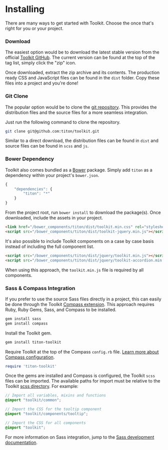 # Installing #

There are many ways to get started with Toolkit. Choose the once that's right for you or your project.

### Download ###

The easiest option would be to download the latest stable version from the official [Toolkit GitHub](https://github.com/titon/toolkit/releases).
The current version can be found at the top of the tag list, simply click the "zip" icon.

Once downloaded, extract the zip archive and its contents. The production ready CSS and JavaScript files can be found in the `dist` folder.
Copy these files into a project and you're done!

### Git Clone ###

The popular option would be to clone the [git repository](https://github.com/titon/toolkit).
This provides the distribution files and the source files for a more seamless integration.

Just run the following command to clone the repository.

```bash
git clone git@github.com:titon/toolkit.git
```

Similar to a direct download, the distribution files can be found in `dist` and source files can be found in `scss` and `js`.

### Bower Dependency ###

Toolkit also comes bundled as a [Bower](http://bower.io/) package. Simply add `titon` as a dependency within your project's `bower.json`.

```javascript
{
    "dependencies": {
        "titon": "*"
    }
}
```

From the project root, run `bower install` to download the package(s). Once downloaded, include the assets in your project.

```html
<link href="/bower_components/titon/dist/toolkit.min.css" rel="stylesheet">
<script src="/bower_components/titon/dist/toolkit-jquery.min.js"></script>
```

It's also possible to include Toolkit components on a case by case basis instead of including the full component list.

```html
<script src="/bower_components/titon/dist/jquery/toolkit.min.js"></script>
<script src="/bower_components/titon/dist/jquery/toolkit-accordion.min.js"></script>
```

When using this approach, the `toolkit.min.js` file is required by all components.

### Sass & Compass Integration ###

If you prefer to use the source Sass files directly in a project, this can easily be done through the Toolkit [Compass extension](http://compass-style.org/help/tutorials/extensions/).
This approach requires Ruby, Ruby Gems, Sass, and Compass to be installed.

```bash
gem install sass
gem install compass
```

Install the Toolkit gem.

```bash
gem install titon-toolkit
```

Require Toolkit at the top of the Compass `config.rb` file.
[Learn more about Compass configuration](http://compass-style.org/help/tutorials/configuration-reference/).

```ruby
require 'titon-toolkit'
```

Once the gems are installed and Compass is configured, the Toolkit `scss` files can be imported.
The available paths for import must be relative to the Toolkit [scss directory](https://github.com/titon/toolkit/tree/master/scss).
For example:

```scss
// Import all variables, mixins and functions
@import "toolkit/common";

// Import the CSS for the tooltip component
@import "toolkit/components/tooltip";

// Import the CSS for all components
@import "toolkit";
```

For more information on Sass integration, jump to the [Sass development documentation](#TODO).